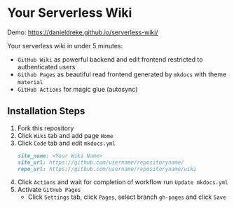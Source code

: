 # Your Serverless Wiki

Demo: https://danieldreke.github.io/serverless-wiki/

Your serverless wiki in under 5 minutes:
- `GitHub Wiki` as powerful backend and edit frontend restricted to authenticated users
- `Github Pages` as beautiful read frontend generated by `mkdocs` with theme `material`
- `GitHub Actions` for magic glue (autosync)

## Installation Steps

1. Fork this repository
2. Click `Wiki` tab and add page `Home`
3. Click `Code` tab and edit `mkdocs.yml`
   ```md
   site_name: <Your Wiki Name>
   site_url: https://github.com/username/repositoryname/
   repo_url: https://github.com/username/repositoryname/wiki
   ```
4. Click `Actions` and wait for completion of workflow run `Update mkdocs.yml`
5. Activate `GitHub Pages`
   - Click `Settings` tab, click `Pages`, select branch `gh-pages` and click `Save`
